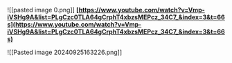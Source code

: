 ![[pasted image 0.png]]
**[https://www.youtube.com/watch?v=Vmp-iVSHg9A&list=PLgCzc0TLA64gCrphT4xbzsMEPcz_34C7_&index=3&t=66s](https://www.youtube.com/watch?v=Vmp-iVSHg9A&list=PLgCzc0TLA64gCrphT4xbzsMEPcz_34C7_&index=3&t=66s)**




![[Pasted image 20240925163226.png]]